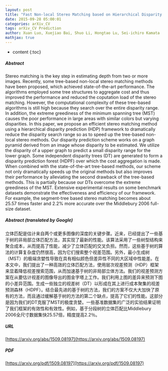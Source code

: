 ```yaml
---
layout: post
title: "Fast Non-local Stereo Matching based on Hierarchical Disparity Prediction"
date: 2015-09-28 05:00:01
categories: arXiv_CV
tags: arXiv_CV Prediction
author: Xuan Luo, Xuejiao Bai, Shuo Li, Hongtao Lu, Sei-ichiro Kamata
mathjax: true
---
```


* content
{:toc}

##### Abstract
Stereo matching is the key step in estimating depth from two or more images. Recently, some tree-based non-local stereo matching methods have been proposed, which achieved state-of-the-art performance. The algorithms employed some tree structures to aggregate cost and thus improved the performance and reduced the coputation load of the stereo matching. However, the computational complexity of these tree-based algorithms is still high because they search over the entire disparity range. In addition, the extreme greediness of the minimum spanning tree (MST) causes the poor performance in large areas with similar colors but varying disparities. In this paper, we propose an efficient stereo matching method using a hierarchical disparity prediction (HDP) framework to dramatically reduce the disparity search range so as to speed up the tree-based non-local stereo methods. Our disparity prediction scheme works on a graph pyramid derived from an image whose disparity to be estimated. We utilize the disparity of a upper graph to predict a small disparity range for the lower graph. Some independent disparity trees (DT) are generated to form a disparity prediction forest (HDPF) over which the cost aggregation is made. When combined with the state-of-the-art tree-based methods, our scheme not only dramatically speeds up the original methods but also improves their performance by alleviating the second drawback of the tree-based methods. This is partially because our DTs overcome the extreme greediness of the MST. Extensive experimental results on some benchmark datasets demonstrate the effectiveness and efficiency of our framework. For example, the segment-tree based stereo matching becomes about 25.57 times faster and 2.2% more accurate over the Middlebury 2006 full-size dataset.

##### Abstract (translated by Google)
立体匹配是估计来自两个或更多图像的深度的关键步骤。近来，已经提出了一些基于树的非局部立体匹配方法，其实现了最新的性能。该算法采用了一些树型结构来聚合成本，从而提高了性能，减少了立体匹配的交叉负担。然而，这些基于树的算法的计算复杂度仍然很高，因为它们搜索整个视差范围。另外，最小生成树（MST）的极端贪婪性导致在具有相似颜色但差异性不同的大区域中性能差。在本文中，我们提出了一种高效的立体匹配方法，使用层次视差预测（HDP）框架来显着降低视差搜索范围，从而加速基于树的非局部立体方法。我们的视差预测方案在从要估计视差的图像导出的图金字塔上工作。我们利用上图的差异来预测下图的小差异范围。生成一些独立的视差树（DT）以形成在其上进行成本聚集的视差预测森林（HDPF）。结合最先进的基于树的方法，我们的方案不仅大大加快了原有的方法，而且通过缓解基于树的方法的第二个缺点，提高了它们的性能。这部分是因为我们的DT克服了MST的极度贪婪。一些基准数据集的广泛的实验结果证明了我们框架的有效性和有效性。例如，基于分段树的立体匹配比Middlebury 2006全尺寸数据集快25.57倍，精度提高2.2％。

##### URL
[https://arxiv.org/abs/1509.08197](https://arxiv.org/abs/1509.08197)

##### PDF
[https://arxiv.org/pdf/1509.08197](https://arxiv.org/pdf/1509.08197)

